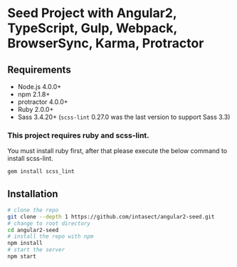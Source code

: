 # Seed Project with Angular2, TypeScript, Gulp, Webpack, BrowserSync, Karma, Protractor

## Requirements

* Node.js 4.0.0+
* npm 2.1.8+
* protractor 4.0.0+
* Ruby 2.0.0+
* Sass 3.4.20+ (`scss-lint` 0.27.0 was the last version to support Sass 3.3)

### This project requires ruby and scss-lint.
You must install ruby first, after that please execute the below command to install scss-lint.
```bash
gem install scss_lint
```

## Installation


```bash
# clone the repo
git clone --depth 1 https://github.com/intasect/angular2-seed.git
# change to root directory
cd angular2-seed
# install the repo with npm
npm install
# start the server
npm start
```


